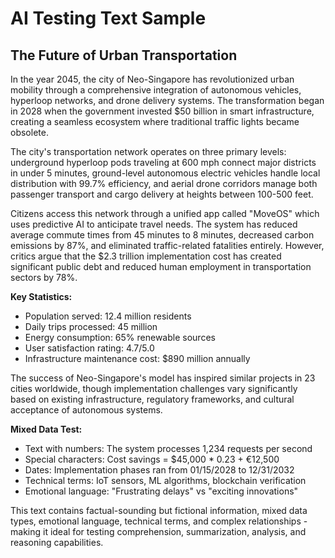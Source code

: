 # AI Testing Text Sample

## The Future of Urban Transportation

In the year 2045, the city of Neo-Singapore has revolutionized urban mobility through a comprehensive integration of autonomous vehicles, hyperloop networks, and drone delivery systems. The transformation began in 2028 when the government invested $50 billion in smart infrastructure, creating a seamless ecosystem where traditional traffic lights became obsolete.

The city's transportation network operates on three primary levels: underground hyperloop pods traveling at 600 mph connect major districts in under 5 minutes, ground-level autonomous electric vehicles handle local distribution with 99.7% efficiency, and aerial drone corridors manage both passenger transport and cargo delivery at heights between 100-500 feet.

Citizens access this network through a unified app called "MoveOS" which uses predictive AI to anticipate travel needs. The system has reduced average commute times from 45 minutes to 8 minutes, decreased carbon emissions by 87%, and eliminated traffic-related fatalities entirely. However, critics argue that the $2.3 trillion implementation cost has created significant public debt and reduced human employment in transportation sectors by 78%.

**Key Statistics:**
- Population served: 12.4 million residents
- Daily trips processed: 45 million
- Energy consumption: 65% renewable sources
- User satisfaction rating: 4.7/5.0
- Infrastructure maintenance cost: $890 million annually

The success of Neo-Singapore's model has inspired similar projects in 23 cities worldwide, though implementation challenges vary significantly based on existing infrastructure, regulatory frameworks, and cultural acceptance of autonomous systems.

**Mixed Data Test:**
- Text with numbers: The system processes 1,234 requests per second
- Special characters: Cost savings = $45,000 * 0.23 + €12,500
- Dates: Implementation phases ran from 01/15/2028 to 12/31/2032
- Technical terms: IoT sensors, ML algorithms, blockchain verification
- Emotional language: "Frustrating delays" vs "exciting innovations"

This text contains factual-sounding but fictional information, mixed data types, emotional language, technical terms, and complex relationships - making it ideal for testing comprehension, summarization, analysis, and reasoning capabilities.